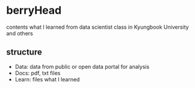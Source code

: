 # berryHead

contents what I learned from data scientist class in Kyungbook University and others

## structure

- Data: data from public or open data portal for analysis
- Docs: pdf, txt files
- Learn: files what I learned
